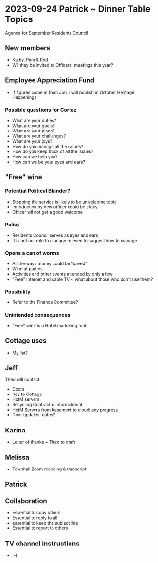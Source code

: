 # 2023-09-24 Patrick ~ Dinner Table Topics

Agenda for September Residents Council

## New members

* Kathy, Pam & Rod
* Wll they be invited to Officers' meetings this year?

## Employee Appreciation Fund

* If figures come in from Jon, I will publish in October Heritage Happenings

### Possible questions for Cortez

* What are your duties?
* What are your goals?
* What are your plans?
* What are your challenges?
* What are your joys?
* How do you manage all the issues?
* How do you keep track of all the issues?
* How can we help you?
* How can we be your eyes and ears?


## "Free" wine

### Potential Political Blunder?

* Stopping the service is likely to be unwelcome topic
* Introduction by new officer could be tricky
* Officer wil not get a good welcome

### Policy

* Residents Council serves as eyes and ears
* It is not our role to manage or even to suggest how to manage

### Opens a can of worms

* All the ways money could be "saved"
* Wine at parties
* Activities and other events attended by only a few
* "Free" Internet and cable TV ~ what about those who don't use them?

### Possibility

* Refer to the Finance Committee?


### Unintended consequences

* "Free" wine is a HotM marketing tool

## Cottage uses

* My list?

## Jeff

Theo will contact

* Doors
* Key to Cottage
* HotM servers
* Recycling Contractor informational
* HotM Servers from basement to cloud: any progress
* Door updates: dates?

## Karina

* Letter of thanks ~ Theo to draft

## Melissa

* Townhall Zoom recoding & transcript

## Patrick

## Collaboration

* Essential to copy others
* Essential to reply to all
* essential to keep the subject line
* Essential to report to others

## TV channel instructions

* ;-)

